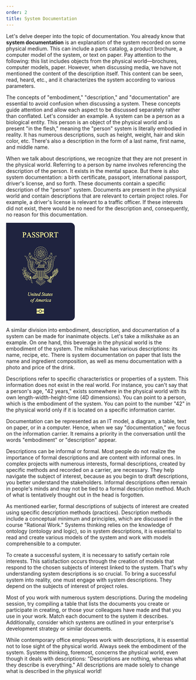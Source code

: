 ```yaml
---
order: 2
title: System Documentation
---
```


Let's delve deeper into the topic of documentation. You already know that **system documentation** is an explanation of the system recorded on some physical medium. This can include a parts catalog, a product brochure, a computer model of the system, or text on paper. Pay attention to the following: this list includes objects from the physical world—brochures, computer models, paper. However, when discussing media, we have not mentioned the content of the description itself. This content can be seen, read, heard, etc., and it characterizes the system according to various parameters.

The concepts of "embodiment," "description," and "documentation" are essential to avoid confusion when discussing a system. These concepts guide attention and allow each aspect to be discussed separately rather than conflated. Let's consider an example. A system can be a person as a biological entity. This person is an object of the physical world and is present "in the flesh," meaning the "person" system is literally embodied in reality. It has numerous descriptions, such as height, weight, hair and skin color, etc. There's also a description in the form of a last name, first name, and middle name.

When we talk about descriptions, we recognize that they are not present in the physical world. Referring to a person by name involves referencing the description of the person. It exists in the mental space. But there is also system documentation: a birth certificate, passport, international passport, driver's license, and so forth. These documents contain a specific description of the "person" system. Documents are present in the physical world and contain descriptions that are relevant to certain project roles. For example, a driver's license is relevant to a traffic officer. If these interests did not exist, there would be no need for the description and, consequently, no reason for this documentation.

![](./system-documentation-4.png)

A similar division into embodiment, description, and documentation of a system can be made for inanimate objects. Let's take a milkshake as an example. On one hand, this beverage in the physical world is the embodiment of the system. The milkshake has various descriptions: its name, recipe, etc. There is system documentation on paper that lists the name and ingredient composition, as well as menu documentation with a photo and price of the drink.

Descriptions refer to specific characteristics or properties of a system. This information does not exist in the real world. For instance, you can't say that a person's age, "42 years," exists somewhere in the physical world with its own length-width-height-time (4D dimensions). You can point to a person, which is the embodiment of the system. You can point to the number "42" in the physical world only if it is located on a specific information carrier.

Documentation can be represented as an IT model, a diagram, a table, text on paper, or in a computer. Hence, when we say "documentation," we focus on the information carrier. It remains a priority in the conversation until the words "embodiment" or "description" appear.

Descriptions can be informal or formal. Most people do not realize the importance of formal descriptions and are content with informal ones. In complex projects with numerous interests, formal descriptions, created by specific methods and recorded on a carrier, are necessary. They help navigate the subject of interest, because as you begin to draft descriptions, you better understand the stakeholders. Informal descriptions often remain in people's minds and may not be tied to a formal description method. Much of what is tentatively thought out in the head is forgotten.

As mentioned earlier, formal descriptions of subjects of interest are created using specific description methods (practices). Description methods include a conceptual minimum and principles, which are discussed in the course "Rational Work." Systems thinking relies on the knowledge of ontology (ontology and logic), so in system descriptions, it is essential to read and create various models of the system and work with models comprehensible to a computer.

To create a successful system, it is necessary to satisfy certain role interests. This satisfaction occurs through the creation of models that respond to the chosen subjects of interest linked to the system. That's why understanding system descriptions is so crucial. To bring a successful system into reality, one must engage with system descriptions. They depend on the subjects of interest of project roles.

Most of you work with numerous system descriptions. During the modeling session, try compiling a table that lists the documents you create or participate in creating, or those your colleagues have made and that you use in your work. Match each document to the system it describes. Additionally, consider which systems are outlined in your enterprise's development strategy or similar documents.

While contemporary office employees work with descriptions, it is essential not to lose sight of the physical world. Always seek the embodiment of the system. Systems thinking, foremost, concerns the physical world, even though it deals with descriptions: "Descriptions are nothing, whereas what they describe is everything." All descriptions are made solely to change what is described in the physical world!